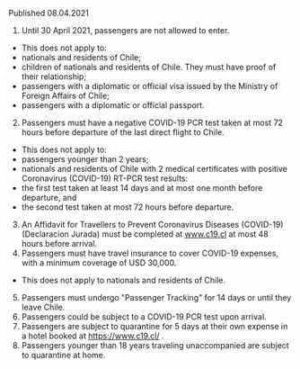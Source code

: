 Published 08.04.2021
1. Until 30 April 2021, passengers are not allowed to enter.
- This does not apply to:
- nationals and residents of Chile;
- children of nationals and residents of Chile. They must have proof of their relationship;
- passengers with a diplomatic or official visa issued by the Ministry of Foreign Affairs of Chile;
- passengers with a diplomatic or official passport.
2. Passengers must have a negative COVID-19 PCR test taken at most 72 hours before departure of the last direct flight to Chile.
- This does not apply to:
- passengers younger than 2 years;
- nationals and residents of Chile with 2 medical certificates with positive Coronavirus (COVID-19) RT-PCR test results:
- the first test taken at least 14 days and at most one month before departure, and
- the second test taken at most 72 hours before departure.
3. An Affidavit for Travellers to Prevent Coronavirus Diseases (COVID-19) (Declaracion Jurada) must be completed at <a href="http://www.c19.cl">www.c19.cl</a> at most 48 hours before arrival.
4. Passengers must have travel insurance to cover COVID-19 expenses, with a minimum coverage of USD 30,000.
- This does not apply to nationals and residents of Chile.
5. Passengers must undergo "Passenger Tracking" for 14 days or until they leave Chile.
6. Passengers could be subject to a COVID-19 PCR test upon arrival.
7. Passengers are subject to quarantine for 5 days at their own expense in a hotel booked at <a href="https://www.c19.cl/">https://www.c19.cl/</a> .
8. Passengers younger than 18 years traveling unaccompanied are subject to quarantine at home.

